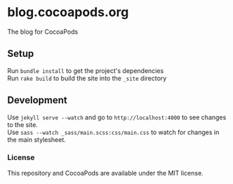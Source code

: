 # blog.cocoapods.org

The blog for CocoaPods

## Setup

Run `bundle install` to get the project's dependencies    
Run `rake build` to build the site into the `_site` directory

## Development

Use `jekyll serve --watch` and go to `http://localhost:4000` to see
changes  to the site.     
Use `sass --watch _sass/main.scss:css/main.css` to watch for changes in
the main stylesheet.

### License

This repository and CocoaPods are available under the MIT license.

